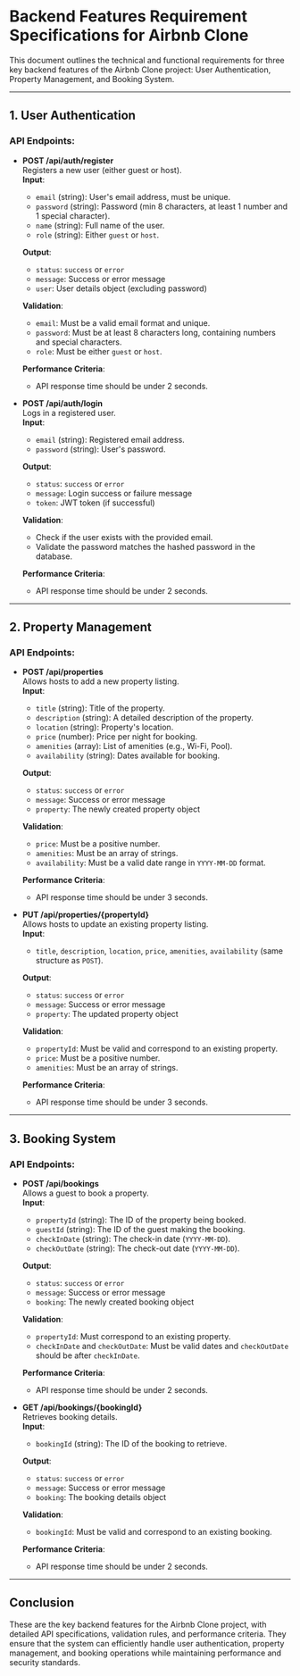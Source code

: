 # Backend Features Requirement Specifications for Airbnb Clone

This document outlines the technical and functional requirements for three key backend features of the Airbnb Clone project: User Authentication, Property Management, and Booking System.

---

## 1. User Authentication

### API Endpoints:

- **POST /api/auth/register**  
  Registers a new user (either guest or host).  
  **Input**:
  - `email` (string): User's email address, must be unique.
  - `password` (string): Password (min 8 characters, at least 1 number and 1 special character).
  - `name` (string): Full name of the user.
  - `role` (string): Either `guest` or `host`.
  
  **Output**:
  - `status`: `success` or `error`
  - `message`: Success or error message
  - `user`: User details object (excluding password)
  
  **Validation**:
  - `email`: Must be a valid email format and unique.
  - `password`: Must be at least 8 characters long, containing numbers and special characters.
  - `role`: Must be either `guest` or `host`.

  **Performance Criteria**:
  - API response time should be under 2 seconds.

- **POST /api/auth/login**  
  Logs in a registered user.  
  **Input**:
  - `email` (string): Registered email address.
  - `password` (string): User's password.
  
  **Output**:
  - `status`: `success` or `error`
  - `message`: Login success or failure message
  - `token`: JWT token (if successful)

  **Validation**:
  - Check if the user exists with the provided email.
  - Validate the password matches the hashed password in the database.

  **Performance Criteria**:
  - API response time should be under 2 seconds.

---

## 2. Property Management

### API Endpoints:

- **POST /api/properties**  
  Allows hosts to add a new property listing.  
  **Input**:
  - `title` (string): Title of the property.
  - `description` (string): A detailed description of the property.
  - `location` (string): Property's location.
  - `price` (number): Price per night for booking.
  - `amenities` (array): List of amenities (e.g., Wi-Fi, Pool).
  - `availability` (string): Dates available for booking.
  
  **Output**:
  - `status`: `success` or `error`
  - `message`: Success or error message
  - `property`: The newly created property object

  **Validation**:
  - `price`: Must be a positive number.
  - `amenities`: Must be an array of strings.
  - `availability`: Must be a valid date range in `YYYY-MM-DD` format.

  **Performance Criteria**:
  - API response time should be under 3 seconds.

- **PUT /api/properties/{propertyId}**  
  Allows hosts to update an existing property listing.  
  **Input**:
  - `title`, `description`, `location`, `price`, `amenities`, `availability` (same structure as `POST`).
  
  **Output**:
  - `status`: `success` or `error`
  - `message`: Success or error message
  - `property`: The updated property object
  
  **Validation**:
  - `propertyId`: Must be valid and correspond to an existing property.
  - `price`: Must be a positive number.
  - `amenities`: Must be an array of strings.

  **Performance Criteria**:
  - API response time should be under 3 seconds.

---

## 3. Booking System

### API Endpoints:

- **POST /api/bookings**  
  Allows a guest to book a property.  
  **Input**:
  - `propertyId` (string): The ID of the property being booked.
  - `guestId` (string): The ID of the guest making the booking.
  - `checkInDate` (string): The check-in date (`YYYY-MM-DD`).
  - `checkOutDate` (string): The check-out date (`YYYY-MM-DD`).
  
  **Output**:
  - `status`: `success` or `error`
  - `message`: Success or error message
  - `booking`: The newly created booking object

  **Validation**:
  - `propertyId`: Must correspond to an existing property.
  - `checkInDate` and `checkOutDate`: Must be valid dates and `checkOutDate` should be after `checkInDate`.
  
  **Performance Criteria**:
  - API response time should be under 2 seconds.

- **GET /api/bookings/{bookingId}**  
  Retrieves booking details.  
  **Input**:
  - `bookingId` (string): The ID of the booking to retrieve.
  
  **Output**:
  - `status`: `success` or `error`
  - `message`: Success or error message
  - `booking`: The booking details object
  
  **Validation**:
  - `bookingId`: Must be valid and correspond to an existing booking.

  **Performance Criteria**:
  - API response time should be under 2 seconds.

---

## Conclusion

These are the key backend features for the Airbnb Clone project, with detailed API specifications, validation rules, and performance criteria. They ensure that the system can efficiently handle user authentication, property management, and booking operations while maintaining performance and security standards.
